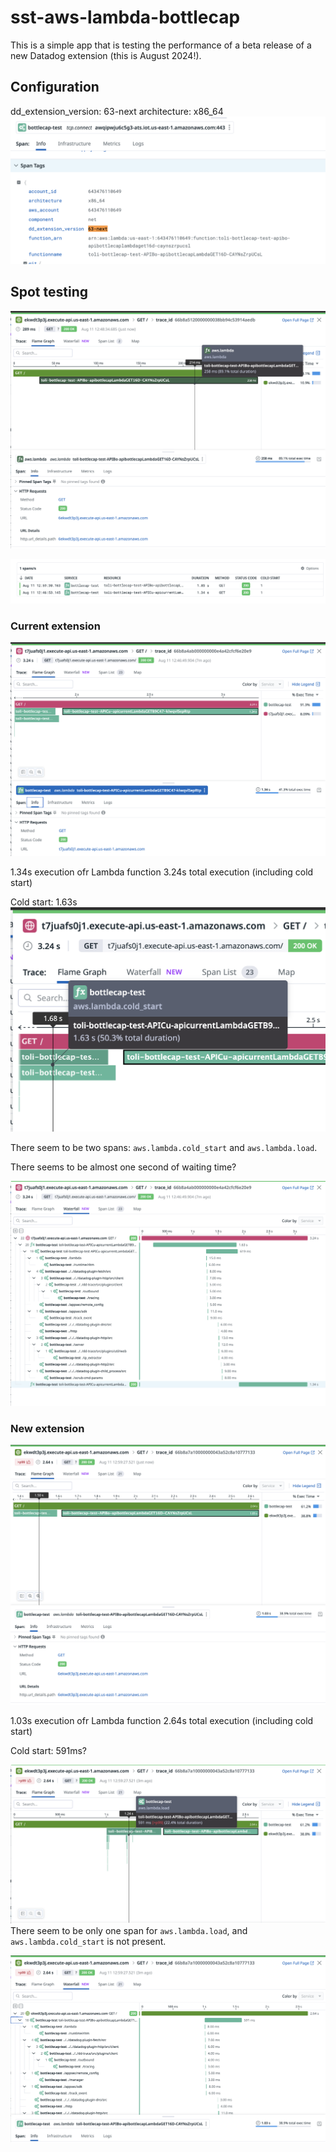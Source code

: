# sst-aws-lambda-bottlecap


This is a simple app that is testing the performance of a beta release of a new Datadog extension (this is August 2024!). 

## Configuration

dd_extension_version: 63-next
architecture: x86_64
![alt text](image-1.png)


## Spot testing

![alt text](image.png)

![alt text](image-5.png)


### Current extension

![alt text](image-2.png)

1.34s execution ofr Lambda function
3.24s total execution (including cold start)

Cold start: 1.63s
![alt text](image-3.png)

There seem to be two spans: `aws.lambda.cold_start` and `aws.lambda.load`.

There seems to be almost one second of waiting time?

![alt text](image-4.png)

### New extension

![alt text](image-6.png)

1.03s execution ofr Lambda function
2.64s total execution (including cold start)

Cold start: 591ms?

![alt text](image-7.png)
There seem to be only one span for `aws.lambda.load`, and  `aws.lambda.cold_start` is not present.

![alt text](image-8.png)




